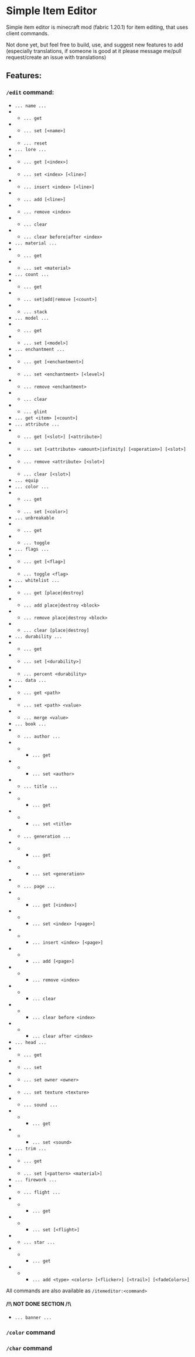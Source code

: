 # Simple Item Editor

Simple item editor is minecraft mod (fabric 1.20.1) for item editing, that uses client commands.

Not done yet, but feel free to build, use, and suggest new features to add (especially translations, if someone is good at it please message me/pull request/create an issue with translations)

## Features:

### `/edit` command:
- `... name ...`
- - `... get`
- - `... set [<name>]`
- - `... reset`
- `... lore ...`
- - `... get [<index>]`
- - `... set <index> [<line>]`
- - `... insert <index> [<line>]`
- - `... add [<line>]`
- - `... remove <index>`
- - `... clear`
- - `... clear before|after <index>`
- `... material ...`
- - `... get`
- - `... set <material>`
- `... count ...`
- - `... get`
- - `... set|add|remove [<count>]`
- - `... stack`
- `... model ...`
- - `... get`
- - `... set [<model>]`
- `... enchantment ...`
- - `... get [<enchantment>]`
- - `... set <enchantment> [<level>]`
- - `... remove <enchantment>`
- - `... clear`
- - `... glint`
- `... get <item> [<count>]`
- `... attribute ...`
- - `... get [<slot>] [<attribute>]`
- - `... set [<attribute> <amount>|infinity] [<operation>] [<slot>]`
- - `... remove <attribute> [<slot>]`
- - `... clear [<slot>]`
- `... equip`
- `... color ...`
- - `... get`
- - `... set [<color>]`
- `... unbreakable`
- - `... get`
- - `... toggle`
- `... flags ...`
- - `... get [<flag>]`
- - `... toggle <flag>`
- `... whitelist ...`
- - `... get [place|destroy]`
- - `... add place|destroy <block>`
- - `... remove place|destroy <block>`
- - `... clear [place|destroy]`
- `... durability ...`
- - `... get`
- - `... set [<durability>]`
- - `... percent <durability>`
- `... data ...`
- - `... get <path>`
- - `... set <path> <value>`
- - `... merge <value>`
- `... book ...`
- - `... author ...`
- - - `... get`
- - - `... set <author>`
- - `... title ...`
- - - `... get`
- - - `... set <title>`
- - `... generation ...`
- - - `... get`
- - - `... set <generation>`
- - `... page ...`
- - - `... get [<index>]`
- - - `... set <index> [<page>]`
- - - `... insert <index> [<page>]`
- - - `... add [<page>]`
- - - `... remove <index>`
- - - `... clear`
- - - `... clear before <index>`
- - - `... clear after <index>`
- `... head ...`
- - `... get`
- - `... set`
- - `... set owner <owner>`
- - `... set texture <texture>`
- - `... sound ...`
- - - `... get`
- - - `... set <sound>`
- `... trim ...`
- - `... get`
- - `... set [<pattern> <material>]`
- `... firework ...`
- - `... flight ...`
- - - `... get`
- - - `... set [<flight>]`
- - `... star ...`
- - - `... get`
- - - `... add <type> <colors> [<flicker>] [<trail>] [<fadeColors>]`

All commands are also available as `/itemeditor:<command>`

#### /!\ NOT DONE SECTION /!\
- `... banner ...`

### `/color` command
### `/char` command